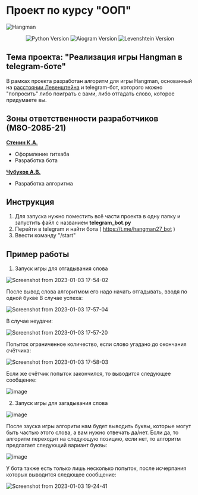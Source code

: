 # Проект по курсу "ООП"
![Hangman](https://user-images.githubusercontent.com/69163582/209092220-04ba1647-c567-437f-985d-b67cc6f7938b.jpg)

<p align="center">
   <img src="https://img.shields.io/badge/python-3.8.10-blue" alt="Python Version">
   <img src="https://img.shields.io/badge/aiogram-2.23.1-green" alt="Aiogram Version">
   <img src="https://img.shields.io/badge/Levenshtein-0.20.9-orange" alt="Levenshtein Version">
</p>

## Тема проекта: "Реализация игры Hangman в telegram-боте"
В рамках проекта разработан алгоритм для игры Hangman, основанный на [расстоянии Левенштейна](https://habr.com/ru/post/676858/) и telegram-бот, которого можно "попросить" либо поиграть с вами, либо отгадать слово, которое придумаете вы.

## Зоны ответственности разработчиков (М8О-208Б-21)

[**Стенин К.А.**](https://github.com/MrBasten)
- Оформление гитхаба
- Разработка бота

[**Чубуков А.В.**](https://github.com/Mrak0bEss)
- Разработка алгоритма  

## Инструкция
1. Для запуска нужно поместить всё части проекта в одну папку и запустить файл с названием  **telegram_bot.py**
2. Перейти в telegram и найти бота ( https://t.me/hangman27_bot )
3. Ввести команду "/start"

## Пример работы
1. Запуск игры для отгадывания слова

![Screenshot from 2023-01-03 17-54-02](https://user-images.githubusercontent.com/69163582/210391035-31790018-3119-4eb1-bcd8-632607b797d8.png)

После вывод слова алгоритмом его надо начать отгадывать, вводя по одной букве
В случае успеха:

![Screenshot from 2023-01-03 17-57-04](https://user-images.githubusercontent.com/69163582/210391408-671ded86-2718-4f5d-b163-468edeb390c7.png)

В случае неудачи:

![Screenshot from 2023-01-03 17-57-20](https://user-images.githubusercontent.com/69163582/210391481-2b9df9df-3c37-459c-8a3b-c41b1e88553d.png)

Попыток ограниченное количество, если слово угадано до окончания счётчика:

![Screenshot from 2023-01-03 17-58-03](https://user-images.githubusercontent.com/69163582/210391826-df25d0b5-939e-4b11-845e-a8371d159948.png)

Если же счётчик попыток закончился, то выводится следующее сообщение:

![image](https://user-images.githubusercontent.com/69163582/210397069-4a39799f-fa73-48f4-9b1a-262f56c99d33.png)

2. Запуск игры для загадывания слова

![image](https://user-images.githubusercontent.com/69163582/210398715-21634381-1463-4cfb-bdd2-8b881b32a99a.png)

После зауска игры алгоритм нам будет выводить буквы, которые могут быть частью этого слова, а вам нужно отвечать да/нет. Если да, то алгоритм переходит на следующую позицию, если нет, то алгоритм предлагает следующий вариант буквы:

![image](https://user-images.githubusercontent.com/69163582/210404457-354890d8-297d-42aa-be69-31045546cb0c.png)

У бота также есть только лишь несколько попыток, после исчерпания которых выводится следющее сообщение:

![Screenshot from 2023-01-03 19-24-41](https://user-images.githubusercontent.com/69163582/210398453-eab8b825-371a-41be-b1e6-6475b1643dc4.png)







